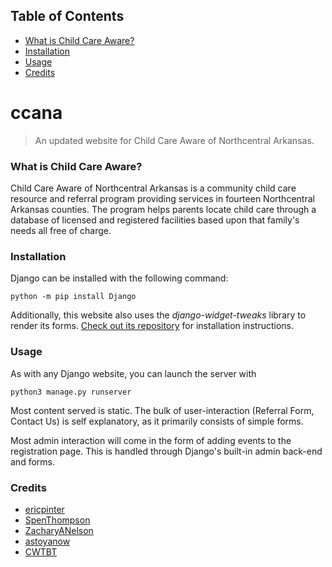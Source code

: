 ## Table of Contents
- [What is Child Care Aware?](#what-is-child-care-aware)
- [Installation](#installation)
- [Usage](#usage)
- [Credits](#credits)

# ccana

> An updated website for Child Care Aware of Northcentral Arkansas.

### What is Child Care Aware?

Child Care Aware of Northcentral Arkansas is a community child care resource and referral program providing services in fourteen Northcentral Arkansas counties. The program helps parents locate child care through a database of licensed and registered facilities based upon that family's needs all free of charge.

### Installation
Django can be installed with the following command:

`python -m pip install Django`

Additionally, this website also uses the *django-widget-tweaks* library
to render its forms. [Check out its repository](https://github.com/jazzband/django-widget-tweaks) for installation instructions.

### Usage
As with any Django website, you can launch the server with

`python3 manage.py runserver`

Most content served is static. The bulk of user-interaction (Referral Form, Contact Us) is self explanatory, as it primarily consists of simple forms.

Most admin interaction will come in the form of adding events to the registration page. This is handled through Django's built-in admin back-end and forms. 


### Credits
- [ericpinter](https://github.com/ericpinter)
- [SpenThompson](https://github.com/spenthompson)
- [ZacharyANelson](https://github.com/zacharyanelson)
- [astoyanow](https://github.com/astoyanow)
- [CWTBT](https://github.com/cwtbt)
